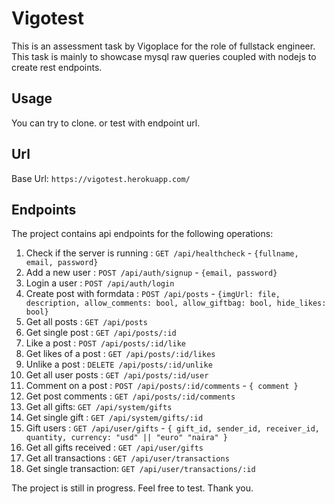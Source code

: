 # Vigotest

This is an assessment task by Vigoplace for the role of fullstack engineer. This task is mainly to showcase mysql raw queries coupled with nodejs to create rest endpoints.

## Usage
You can try to clone.
or test with endpoint url.

## Url
Base Url: `https://vigotest.herokuapp.com/`

## Endpoints
The project contains api endpoints for the following operations:
1. Check if the server is running : `GET /api/healthcheck` - `{fullname, email, password}`
2. Add a new user : `POST /api/auth/signup` - `{email, password}`
3. Login a user : `POST /api/auth/login`
4. Create post with formdata : `POST /api/posts` - `{imgUrl: file, description, allow_comments: bool, allow_giftbag: bool, hide_likes: bool}`
5. Get all posts : `GET /api/posts`
6. Get single post : `GET /api/posts/:id`
7. Like a post : `POST /api/posts/:id/like`
8. Get likes of a post : `GET /api/posts/:id/likes`
9. Unlike a post : `DELETE /api/posts/:id/unlike`
10. Get all user posts : `GET /api/posts/:id/user`
11. Comment on a post : `POST /api/posts/:id/comments` - `{ comment }`
12. Get post comments : `GET /api/posts/:id/comments`
13. Get all gifts: `GET /api/system/gifts`
14. Get single gift : `GET /api/system/gifts/:id`
15. Gift users : `GET /api/user/gifts` - `{ gift_id, sender_id, receiver_id, quantity, currency: "usd" || "euro" "naira" }`
16. Get all gifts received : `GET /api/user/gifts`
17. Get all transactions : `GET /api/user/transactions`
18. Get single transaction: `GET /api/user/transactions/:id`
    
The project is still in progress. Feel free to test.
Thank you.
